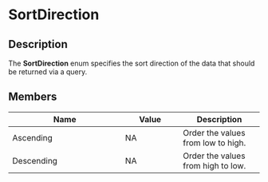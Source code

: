 # SortDirection

## Description

The **SortDirection** enum specifies the sort direction of the data that should be returned via a query.

## Members

<table><thead><tr><th width="210.33333333333331">Name</th><th width="100">Value</th><th>Description</th></tr></thead><tbody><tr><td>Ascending</td><td>NA</td><td>Order the values from low to high.</td></tr><tr><td>Descending</td><td>NA</td><td>Order the values from high to low.</td></tr></tbody></table>
